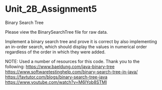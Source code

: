 # Unit_2B_Assignment5
Binary Search Tree

Please view the BinarySearchTree file for raw data.

Implement a binary search tree and prove it is correct by also implementing an in-order search, which should
display the values in numerical order regardless of the order in which they were added.

NOTE: Used a number of resources for this code. Thank you to the following:
https://www.baeldung.com/java-binary-tree
https://www.softwaretestinghelp.com/binary-search-tree-in-java/
https://favtutor.com/blogs/binary-search-tree-java
https://www.youtube.com/watch?v=M6lYob8STMI
